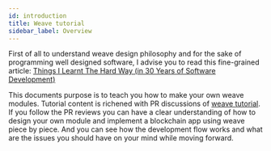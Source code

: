 ```yaml
---
id: introduction
title: Weave tutorial
sidebar_label: Overview
---
```


First of all to understand weave design philosophy and for the sake of programming well designed software, I advise you to read this fine-grained article:
[Things I Learnt The Hard Way (in 30 Years of Software Development)](https://blog.juliobiason.net/thoughts/things-i-learnt-the-hard-way/)

This documents purpose is to teach you how to make your own weave modules.
Tutorial content is richened with PR discussions of [weave tutorial](https://github.com/iov-one/tutorial/). If you follow the PR reviews you can have a clear understanding of how to design your own module and implement a blockchain app using weave piece by piece.
And you can see how the development flow works and what are the issues you should have on your mind while moving forward.
